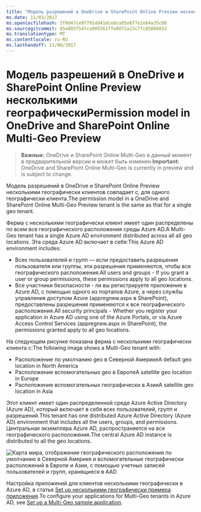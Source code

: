 ```yaml
---
title: "Модель разрешений в OneDrive и SharePoint Online Preview несколькими географически"
ms.date: 11/03/2017
ms.openlocfilehash: 3f0d47ce0f791dd41dce8ca95e877e2e64a35c06
ms.sourcegitcommit: 65e885f547ca9055617fe0871a13c7fc85086032
ms.translationtype: MT
ms.contentlocale: ru-RU
ms.lasthandoff: 11/06/2017
---
```

# <a name="permission-model-in-onedrive-and-sharepoint-online-multi-geo-preview"></a><span data-ttu-id="e4895-102">Модель разрешений в OneDrive и SharePoint Online Preview несколькими географически</span><span class="sxs-lookup"><span data-stu-id="e4895-102">Permission model in OneDrive and SharePoint Online Multi-Geo Preview</span></span>

> <span data-ttu-id="e4895-103">**Важные:** OneDrive и SharePoint Online Multi-Geo в данный момент в предварительной версии и может быть изменен.</span><span class="sxs-lookup"><span data-stu-id="e4895-103">**Important:** OneDrive and SharePoint Online Multi-Geo is currently in preview and is subject to change.</span></span>

<span data-ttu-id="e4895-104">Модель разрешений в OneDrive и SharePoint Online Preview несколькими географически клиентов совпадает с, для одного географически клиента.</span><span class="sxs-lookup"><span data-stu-id="e4895-104">The permission model in a OneDrive and SharePoint Online Multi-Geo Preview tenant is the same as that for a single geo tenant.</span></span>

<span data-ttu-id="e4895-105">Ферма с несколькими географически клиент имеет один распределены по всем все географического расположения среды Azure AD.</span><span class="sxs-lookup"><span data-stu-id="e4895-105">A Multi-Geo tenant has a single Azure AD environment distributed across all all geo locations.</span></span> <span data-ttu-id="e4895-106">Эта среда Azure AD включает в себя:</span><span class="sxs-lookup"><span data-stu-id="e4895-106">This Azure AD environment includes:</span></span> 

- <span data-ttu-id="e4895-107">Всех пользователей и групп — если предоставить разрешения пользователя или группы, эти разрешения применяются, чтобы все географического расположения.</span><span class="sxs-lookup"><span data-stu-id="e4895-107">All users and groups - If you grant a user or group permissions, these permissions apply to all geo locations.</span></span>
- <span data-ttu-id="e4895-108">Все участники безопасности - ли вы регистрируете приложение в Azure AD, с помощью одного из порталов Azure, а через службы управления доступом Azure (appregnew.aspx в SharePoint), предоставлены разрешения применяются к все географического расположения.</span><span class="sxs-lookup"><span data-stu-id="e4895-108">All security principals - Whether you register your application in Azure AD using one of the Azure Portals, or via Azure Access Control Services (appregnew.aspx in SharePoint), the permissions granted apply to all geo locations.</span></span>

<span data-ttu-id="e4895-109">На следующем рисунке показана ферма с несколькими географически клиента с:</span><span class="sxs-lookup"><span data-stu-id="e4895-109">The following image shows a Multi-Geo tenant with:</span></span>

- <span data-ttu-id="e4895-110">Расположение по умолчанию geo в Северной Америке</span><span class="sxs-lookup"><span data-stu-id="e4895-110">A default geo location in North America</span></span>
- <span data-ttu-id="e4895-111">Расположение вспомогательных geo в Европе</span><span class="sxs-lookup"><span data-stu-id="e4895-111">A satellite geo location in Europe</span></span>
- <span data-ttu-id="e4895-112">Расположение вспомогательных географически в Азии</span><span class="sxs-lookup"><span data-stu-id="e4895-112">A satellite geo location in Asia</span></span>

<span data-ttu-id="e4895-113">Этот клиент имеет один распределенной среде Azure Active Directory (Azure AD), который включает в себя всех пользователей, групп и разрешений.</span><span class="sxs-lookup"><span data-stu-id="e4895-113">This tenant has one distributed Azure Active Directory (Azure AD) environment that includes all the users, groups, and permissions.</span></span> <span data-ttu-id="e4895-114">Центральная экземпляра Azure AD, распространяется на все географического расположения.</span><span class="sxs-lookup"><span data-stu-id="e4895-114">The central Azure AD instance is distributed to all the geo locations.</span></span> 

![Карта мира, отображение географического расположения по умолчанию в Северной Америке и вспомогательные географически расположений в Европе и Азии, с помощью учетных записей пользователей и групп, хранящиеся в AAD](media/multigeo/multigeopermissions_intro.png)

<span data-ttu-id="e4895-116">Настройка приложений для клиентов несколькими географически в Azure AD, в статье [Set up несколькими географически примера приложения](multigeo-sampleapplicationsetup.md).</span><span class="sxs-lookup"><span data-stu-id="e4895-116">To configure your applications for Multi-Geo tenants in Azure AD, see [Set up a Multi-Geo sample application](multigeo-sampleapplicationsetup.md).</span></span>

